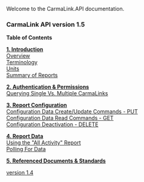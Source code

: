 Welcome to the CarmaLink.API documentation. 

<h3>CarmaLink API version 1.5</h3>

<b>Table of Contents</b>  
  
<b><a href="https://github.com/CarmaSys/CarmaLinkAPI/blob/1.5/introduction.md">1. Introduction</a></b>    
<a href="https://github.com/CarmaSys/CarmaLinkAPI/blob/1.5/introduction.md">Overview</a>  
<a href="https://github.com/CarmaSys/CarmaLinkAPI/blob/1.5/terminology.md">Terminology</a>  
<a href="https://github.com/CarmaSys/CarmaLinkAPI/blob/1.5/units.md">Units</a>  
<a href="https://github.com/CarmaSys/CarmaLinkAPI/blob/1.5/summaryOfReports.md">Summary of Reports</a>   
  
<b><a href="https://github.com/CarmaSys/CarmaLinkAPI/blob/1.5/authenticationAndPermissions.md">2. Authentication & Permissions</a></b>  
<a href="https://github.com/CarmaSys/CarmaLinkAPI/blob/1.5/queryingSingleVsMultipleCarmaLinks.md">Querying Single Vs. Multiple CarmaLinks</a>  
  
<b><a href="https://github.com/CarmaSys/CarmaLinkAPI/blob/1.5/reportConfiguration.md">3. Report Configuration</a></b>  
<a href="https://github.com/CarmaSys/CarmaLinkAPI/blob/1.5/configurationDataCreateUpdateCommandsPUT.md">Configuration Data Create/Update Commands - PUT</a>  
<a href="https://github.com/CarmaSys/CarmaLinkAPI/blob/1.5/configurationDataReadCommandsGET.md">Configuration Data Read Commands - GET</a>  
<a href="https://github.com/CarmaSys/CarmaLinkAPI/blob/1.5/configurationDeactivationDELETE.md">Configuration Deactivation - DELETE</a>  
  
<b><a href="https://github.com/CarmaSys/CarmaLinkAPI/blob/1.5/reportData.md">4. Report Data</a></b>  
<a href="https://github.com/CarmaSys/CarmaLinkAPI/blob/1.5/usingTheAllActivityReport.md">Using the "All Activity" Report</a>  
<a href="https://github.com/CarmaSys/CarmaLinkAPI/blob/1.5/pollingForData.md">Polling For Data</a>  
  
<b><a href="https://github.com/CarmaSys/CarmaLinkAPI/blob/1.5/referencedDocumentsAndStandards.md">5. Referenced Documents & Standards</a></b>  

<a href="https://github.com/CarmaSys/CarmaLinkAPI/tree/1.4">version 1.4</a>
